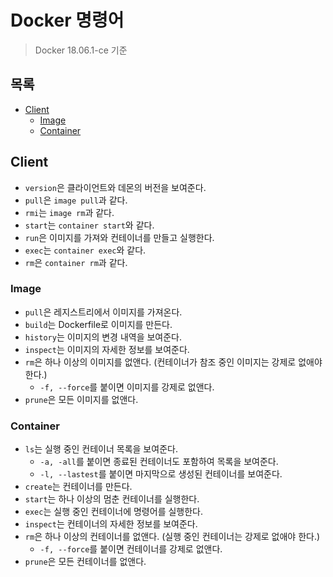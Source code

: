 # Docker 명령어

> Docker 18.06.1-ce 기준

## 목록

- [Client](#client)
  - [Image](#image)
  - [Container](#container)

## Client

- `version`은 클라이언트와 데몬의 버전을 보여준다.
- `pull`은 `image pull`과 같다.
- `rmi`는 `image rm`과 같다.
- `start`는 `container start`와 같다.
- `run`은 이미지를 가져와 컨테이너를 만들고 실행한다.
- `exec`는 `container exec`와 같다.
- `rm`은 `container rm`과 같다.

### Image

- `pull`은 레지스트리에서 이미지를 가져온다.
- `build`는 Dockerfile로 이미지를 만든다.
- `history`는 이미지의 변경 내역을 보여준다.
- `inspect`는 이미지의 자세한 정보를 보여준다.
- `rm`은 하나 이상의 이미지를 없앤다. (컨테이너가 참조 중인 이미지는 강제로 없애야 한다.)
  - `-f, --force`를 붙이면 이미지를 강제로 없앤다.
- `prune`은 모든 이미지를 없앤다.

### Container

- `ls`는 실행 중인 컨테이너 목록을 보여준다.
  - `-a, -all`를 붙이면 종료된 컨테이너도 포함하여 목록을 보여준다.
  - `-l, --lastest`를 붙이면 마지막으로 생성된 컨테이너를 보여준다.
- `create`는 컨테이너를 만든다.
- `start`는 하나 이상의 멈춘 컨테이너를 실행한다.
- `exec`는 실행 중인 컨테이너에 명령어를 실행한다.
- `inspect`는 컨테이너의 자세한 정보를 보여준다.
- `rm`은 하나 이상의 컨테이너를 없앤다. (실행 중인 컨테이너는 강제로 없애야 한다.)
  - `-f, --force`를 붙이면 컨테이너를 강제로 없앤다.
- `prune`은 모든 컨테이너를 없앤다.
